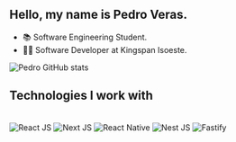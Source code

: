 ## Hello, my name is Pedro Veras.

- :books: Software Engineering Student.
- 👨‍💻 Software Developer at Kingspan Isoeste.

![Pedro GitHub stats](https://github-readme-stats.vercel.app/api?username=PedroVeras18&show_icons=true&theme=dracula&count_private=true)

## Technologies I work with

<div style="display: inline_block"><br />
  <img align="center" alt="React JS" src="https://img.shields.io/badge/React-20232A?style=for-the-badge&logo=react&logoColor=61DAFB" />
      <img align="center" alt="Next JS" src="https://img.shields.io/badge/Next-black?style=for-the-badge&logo=next.js&logoColor=white" />
        <img align="center" alt="React Native" src="https://img.shields.io/badge/react_native-%2320232a.svg?style=for-the-badge&logo=react&logoColor=%2361DAFB" />
          <img align="center" alt="Nest JS" src="https://img.shields.io/badge/nestjs-%23E0234E.svg?style=for-the-badge&logo=nestjs&logoColor=white" />
            <img align="center" alt="Fastify" src="https://img.shields.io/badge/fastify-%23000000.svg?style=for-the-badge&logo=fastify&logoColor=white" />
</div>
